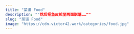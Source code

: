 ```yaml
---
title: "菜谱 Food"
description: ""然后把鱼皮煎至两面脱落……""
slug: "菜谱 Food"
image: "https://cdn.victor42.work/categories/food.jpg"
---
```

